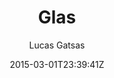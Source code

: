 ---
title: "Glas"
github: https://github.com/SpaceG/glas
demo: http://lucasgatsas.ch
author: Lucas Gatsas

ssg:
  - Jekyll
cms:
  - No Cms
date: 2015-03-01T23:39:41Z
github_branch: master
stale: true
---